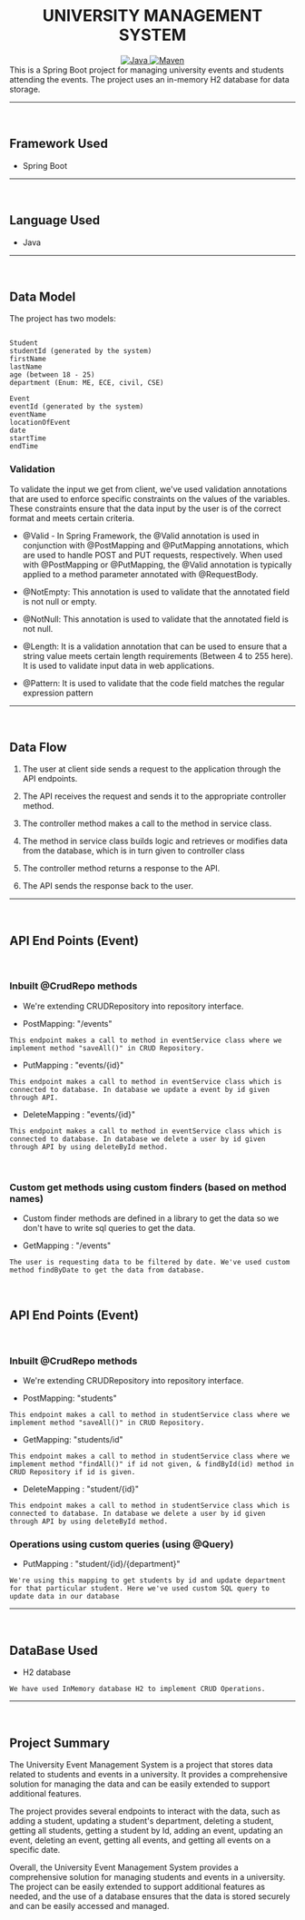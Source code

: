 <center>
<h1> UNIVERSITY MANAGEMENT SYSTEM </h1>
</center>
<center>
<a href="Java url">
    <img alt="Java" src="https://img.shields.io/badge/Java->=8-darkblue.svg" />
</a>
<a href="Maven url" >
    <img alt="Maven" src="https://img.shields.io/badge/maven-3.0.5-brightgreen.svg" />
</a>
</center>
This is a Spring Boot project for managing university events and students attending the events. The project uses an in-memory H2 database for data storage.

---
<br>

## Framework Used
* Spring Boot

---
<br>

## Language Used
* Java

---
<br>

## Data Model

The project has two models:
```

Student
studentId (generated by the system)
firstName
lastName
age (between 18 - 25)
department (Enum: ME, ECE, civil, CSE)
```

```
Event
eventId (generated by the system)
eventName
locationOfEvent
date
startTime
endTime

```

### Validation

To validate the input we get from client, we've used validation annotations that are used to enforce specific constraints on the values of the variables. These constraints ensure that the data input by the user is of the correct format and meets certain criteria.

* @Valid - In Spring Framework, the @Valid annotation is used in conjunction with @PostMapping and @PutMapping annotations, which are used to handle POST and PUT requests, respectively. When used with @PostMapping or @PutMapping, the @Valid annotation is typically applied to a method parameter annotated with @RequestBody.

* @NotEmpty: This annotation is used to validate that the annotated field is not null or empty. 

* @NotNull: This annotation is used to validate that the annotated field is not null.

* @Length: It is a validation annotation that can be used to ensure that a string value meets certain length requirements (Between 4 to 255 here). It is used to validate input data in web applications.

* @Pattern: It is used to validate that the code field matches the regular expression pattern
---
<br>

## Data Flow

1. The user at client side sends a request to the application through the API endpoints.
2. The API receives the request and sends it to the appropriate controller method.
3. The controller method makes a call to the method in service class.

4. The method in service class builds logic and retrieves or modifies data from the database, which is in turn given to controller class
5. The controller method returns a response to the API.
6. The API sends the response back to the user.

---

<br>


## API End Points (Event)

</br>

### Inbuilt @CrudRepo methods
- We're extending CRUDRepository into repository interface.

* PostMapping: "/events"
```
This endpoint makes a call to method in eventService class where we implement method "saveAll()" in CRUD Repository.
```

* PutMapping : "events/{id}"
```
This endpoint makes a call to method in eventService class which is connected to database. In database we update a event by id given through API.
```

* DeleteMapping : "events/{id}"
```
This endpoint makes a call to method in eventService class which is connected to database. In database we delete a user by id given through API by using deleteById method.
```


</br>

### Custom get methods using custom finders (based on method names)
- Custom finder methods are defined in a library to get the data so we don't have to write sql queries to get the data.

* GetMapping : "/events"
```
The user is requesting data to be filtered by date. We've used custom method findByDate to get the data from database.
```

</br>


## API End Points (Event)

<br>


### Inbuilt @CrudRepo methods
- We're extending CRUDRepository into repository interface.

* PostMapping: "students"
```
This endpoint makes a call to method in studentService class where we implement method "saveAll()" in CRUD Repository.
```


* GetMapping: "students/id"
```
This endpoint makes a call to method in studentService class where we implement method "findAll()" if id not given, & findById(id) method in CRUD Repository if id is given.
```


* DeleteMapping : "student/{id}"
```
This endpoint makes a call to method in studentService class which is connected to database. In database we delete a user by id given through API by using deleteById method.
```



### Operations using custom queries (using @Query)


* PutMapping : "student/{id}/{department}"
```
We're using this mapping to get students by id and update department for that particular student. Here we've used custom SQL query to update data in our database
```
---
<br>


## DataBase Used
* H2 database
```
We have used InMemory database H2 to implement CRUD Operations.
```
---
<br>

## Project Summary

The University Event Management System is a project that stores data related to students and events in a university. It provides a comprehensive solution for managing the data and can be easily extended to support additional features.

The project provides several endpoints to interact with the data, such as adding a student, updating a student's department, deleting a student, getting all students, getting a student by Id, adding an event, updating an event, deleting an event, getting all events, and getting all events on a specific date.

Overall, the University Event Management System provides a comprehensive solution for managing students and events in a university. The project can be easily extended to support additional features as needed, and the use of a database ensures that the data is stored securely and can be easily accessed and managed.
